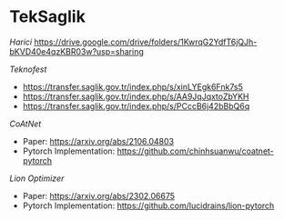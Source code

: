 # TekSaglik

*Harici*
https://drive.google.com/drive/folders/1KwrqG2YdfT6jQJh-bKVD40e4qzKBR03w?usp=sharing

*Teknofest*
- https://transfer.saglik.gov.tr/index.php/s/xinLYEgk6Fnk7s5
- https://transfer.saglik.gov.tr/index.php/s/AA9JqJqxtoZbYKH
- https://transfer.saglik.gov.tr/index.php/s/PCccB6j42bBbQ6q

*CoAtNet*
- Paper: https://arxiv.org/abs/2106.04803
- Pytorch Implementation: https://github.com/chinhsuanwu/coatnet-pytorch

*Lion Optimizer*
- Paper: https://arxiv.org/abs/2302.06675
- Pytorch Implementation: https://github.com/lucidrains/lion-pytorch


